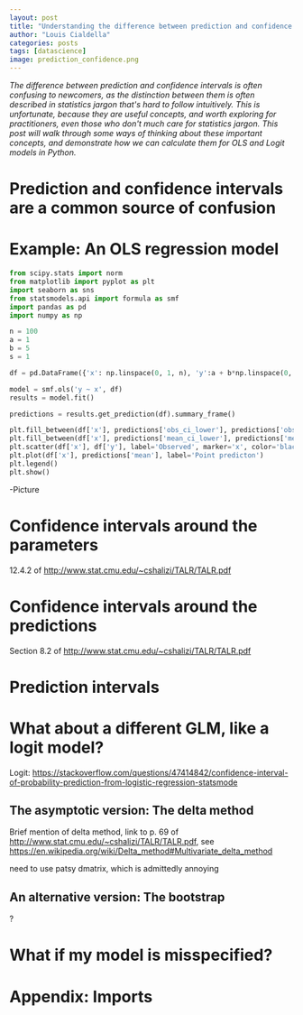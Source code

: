 ```yaml
---
layout: post
title: "Understanding the difference between prediction and confidence intervals of linear models in Python"
author: "Louis Cialdella"
categories: posts
tags: [datascience]
image: prediction_confidence.png
---
```


*The difference between prediction and confidence intervals is often confusing to newcomers, as the distinction between them is often described in statistics jargon that's hard to follow intuitively. This is unfortunate, because they are useful concepts, and worth exploring for practitioners, even those who don't much care for statistics jargon. This post will walk through some ways of thinking about these important concepts, and demonstrate how we can calculate them for OLS and Logit models in Python.*

# Prediction and confidence intervals are a common source of confusion



# Example: An OLS regression model

```python
from scipy.stats import norm
from matplotlib import pyplot as plt
import seaborn as sns
from statsmodels.api import formula as smf
import pandas as pd
import numpy as np

n = 100
a = 1
b = 5
s = 1

df = pd.DataFrame({'x': np.linspace(0, 1, n), 'y':a + b*np.linspace(0, 1, n) + norm(0, s).rvs(n)})

model = smf.ols('y ~ x', df)
results = model.fit()

predictions = results.get_prediction(df).summary_frame()

plt.fill_between(df['x'], predictions['obs_ci_lower'], predictions['obs_ci_upper'], alpha=.1, label='Prediction interval')
plt.fill_between(df['x'], predictions['mean_ci_lower'], predictions['mean_ci_upper'], alpha=.5, label='Confidence interval')
plt.scatter(df['x'], df['y'], label='Observed', marker='x', color='black')
plt.plot(df['x'], predictions['mean'], label='Point predicton')
plt.legend()
plt.show()
```

-Picture

# Confidence intervals around the parameters

12.4.2 of http://www.stat.cmu.edu/~cshalizi/TALR/TALR.pdf

# Confidence intervals around the predictions

Section 8.2 of http://www.stat.cmu.edu/~cshalizi/TALR/TALR.pdf

# Prediction intervals

# What about a different GLM, like a logit model?

Logit: https://stackoverflow.com/questions/47414842/confidence-interval-of-probability-prediction-from-logistic-regression-statsmode

## The asymptotic version: The delta method

Brief mention of delta method, link to p. 69 of http://www.stat.cmu.edu/~cshalizi/TALR/TALR.pdf, see https://en.wikipedia.org/wiki/Delta_method#Multivariate_delta_method

need to use patsy dmatrix, which is admittedly annoying

## An alternative version: The bootstrap

?

# What if my model is misspecified?

# Appendix: Imports
